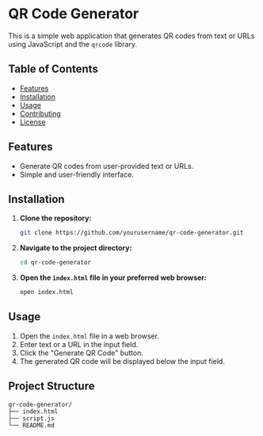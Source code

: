 # QR Code Generator

This is a simple web application that generates QR codes from text or URLs using JavaScript and the `qrcode` library.

## Table of Contents
- [Features](#features)
- [Installation](#installation)
- [Usage](#usage)
- [Contributing](#contributing)
- [License](#license)

## Features
- Generate QR codes from user-provided text or URLs.
- Simple and user-friendly interface.

## Installation
1. **Clone the repository:**
    ```bash
    git clone https://github.com/yourusername/qr-code-generator.git
    ```
2. **Navigate to the project directory:**
    ```bash
    cd qr-code-generator
    ```
3. **Open the `index.html` file in your preferred web browser:**
    ```bash
    open index.html
    ```

## Usage
1. Open the `index.html` file in a web browser.
2. Enter text or a URL in the input field.
3. Click the "Generate QR Code" button.
4. The generated QR code will be displayed below the input field.

## Project Structure
```plaintext
qr-code-generator/
├── index.html
├── script.js
└── README.md
